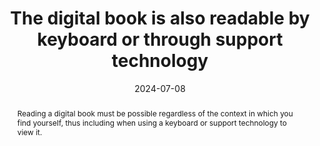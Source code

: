 ---
title: The digital book is also readable by keyboard or through support technology
abstract: Reading a digital book must be possible regardless of the context in which you find yourself, thus including when using a keyboard or support technology to view it.
categories:
  - Navigation
agrege: O4161-E053
opquast: 4 161
indiceebook: "53"
description: "Rule 053"
before: "052"
weight: "053"
after: "054"
actif: "1"
layout: rules
date: 2024-07-08
tags:
  - Accessibility
  - Usability
objectif:
  - Allow viewing of a digital book independent of the interviewer
  - Improve accessibility of content to readers with disabilities.
Meo:
  - Fournir un moyen d’accès alternatif pour les éléments interactifs (liens, boutons…) not using default interaction modes
Controle:
  - Make sure interactive elements are keyboard usable
epubcheck: null
ace: null
humancheck: true
ReadiumGoToolkit: null
Source:
  - Opquast
Referentiel:
  - "EPUB 3 Overview - Reading order&nbsp;: https://w3c.github.io/epub-specs/epub33/overview/#sec-nav"
  - "[Web Content Accessibility Guidelines (WCAG) Keyboard Accessible ](https://www.w3.org/TR/WCAG22/#keyboard-accessible)"
steps:
  - Development
  - Crafting
pertinence: ebooks trade share with interactions (excluding hyperlinks) is small
---
